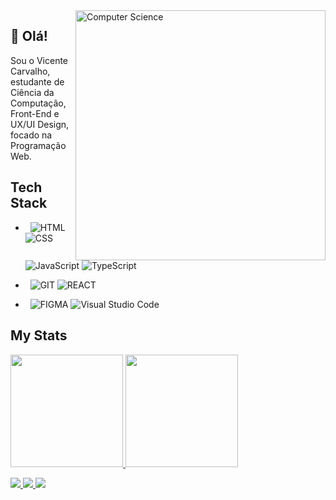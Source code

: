 <img src="https://github.com/vicenttcarvalho/assets/blob/main/logo-oficial.png" min-width="400px" max-width="400px" width="400px" align="right" alt="Computer Science">

## 👋 Olá!

<p align="left"> 
  Sou o Vicente Carvalho, estudante de Ciência da Computação, Front-End e UX/UI Design, focado na Programação Web.
</p>

  ## Tech Stack
  - &nbsp;
  ![HTML](https://img.shields.io/badge/Html-05122A?style=for-the-badge&logo=html5&logoColor=white)
  ![CSS](https://img.shields.io/badge/Css-05122A?style=for-the-badge&logo=css3&logoColor=white)
  ![JavaScript](https://img.shields.io/badge/JavaScript-05122A?style=for-the-badge&logo=javascript&logoColor=White)
  ![TypeScript](https://img.shields.io/badge/TypeScript-05122A?style=for-the-badge&logo=typescript&logoColor=White)
   
  - &nbsp;
  ![GIT](https://img.shields.io/badge/Git-05122A?style=for-the-badge&logo=git&logoColor=white)
  ![REACT](https://img.shields.io/badge/React-05122A?style=for-the-badge&logo=react&logoColor=white)
  
  - &nbsp;
  ![FIGMA](https://img.shields.io/badge/Figma-05122A?style=for-the-badge&logo=figma&logoColor=white)
  ![Visual Studio Code](https://img.shields.io/badge/Visual%20Studio%20Code-05122A?style=for-the-badge&logo=visual-studio-code&logoColor=white)
  
  ## My Stats
<p>
<a href="https://github.com/vicenttcarvalho">
  <img height="180em" src="https://github-readme-stats.vercel.app/api?username=vicenttcarvalho&show_icons=true&theme=radical" />
  <img height="180em" src="https://github-readme-stats-eight-theta.vercel.app/api/top-langs/?username=vicenttcarvalho&layout=compact&langs_count=8&theme=algolia"/>
</a>
</p>
<div>
    <a target='_blank' href="https://www.instagram.com/vicenttcarvalho/">
        <img src="https://img.shields.io/badge/Instagram-FF4500?style=for-the-badge&logo=instagram&logoColor=white">
    </a>
    <a target='_blank' href="https://www.linkedin.com/in/vicente-carvalho-b08435221/">
        <img src="https://img.shields.io/badge/LinkedIn-0077B5?style=for-the-badge&logo=linkedin&logoColor=white">
    </a>
     <a href="https://vicenttcarvalho.github.io/devlinks/" target="_blank">
      <img src="https://img.shields.io/badge/-website-%5B?style=for-the-badge&logo=opel&logoColor=white" target="_blank">
    </a>
</div>
